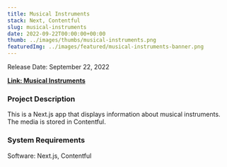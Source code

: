 ```yaml
---
title: Musical Instruments
stack: Next, Contentful
slug: musical-instruments
date: 2022-09-22T00:00:00+00:00
thumb: ../images/thumbs/musical-instruments.png
featuredImg: ../images/featured/musical-instruments-banner.png
---
```


Release Date: September 22, 2022

[**Link: Musical Instruments**](https://museum-music-19qjf612r-pablomarcel.vercel.app/)

### Project Description

This is a Next.js app that displays information about musical instruments. The media is stored in Contentful.

### System Requirements

Software: Next.js, Contentful
